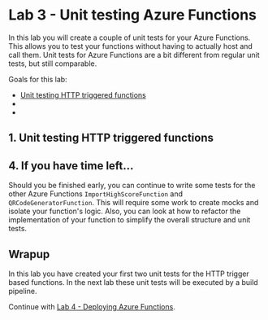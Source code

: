 # Lab 3 - Unit testing Azure Functions

In this lab you will create a couple of unit tests for your Azure Functions. This allows you to test your functions without having to actually host and call them. Unit tests for Azure Functions are a bit different from regular unit tests, but still comparable.

Goals for this lab: 
- [Unit testing HTTP triggered functions](#1)
- [](#2)
- [](#3)

## <a name="1"></a>1. Unit testing HTTP triggered functions



## <a name="4"></a>4. If you have time left...

Should you be finished early, you can continue to write some tests for the other Azure Functions ```ImportHighScoreFunction``` and ```QRCodeGeneratorFunction```. This will require some work to create mocks and isolate your function's logic. Also, you can look at how to refactor the implementation of your function to simplify the overall structure and unit tests. 

## Wrapup
In this lab you have created your first two unit tests for the HTTP trigger based functions. In the next lab these unit tests will be executed by a build pipeline.

Continue with [Lab 4 - Deploying Azure Functions](Lab4-Deploying.md).
